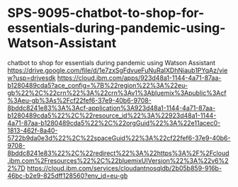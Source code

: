 # SPS-9095-chatbot-to-shop-for-essentials-during-pandemic-using-Watson-Assistant
chatbot to shop for essentials during pandemic using Watson Assistant
https://drive.google.com/file/d/1e7zxSgFdvueFuNuRaIXDhNiaub1PYqAz/view?usp=drivesdk
https://cloud.ibm.com/apps/923d48a1-1144-4a71-87aa-b1280489cda5?ace_config=%7B%22region%22%3A%22eu-gb%22%2C%22crn%22%3A%22crn%3Av1%3Abluemix%3Apublic%3Acf%3Aeu-gb%3As%2Fcf22fef6-37e9-40b6-9708-8bddc8241e83%3A%3Acf-application%3A923d48a1-1144-4a71-87aa-b1280489cda5%22%2C%22resource_id%22%3A%22923d48a1-1144-4a71-87aa-b1280489cda5%22%2C%22orgGuid%22%3A%22e11acec0-1813-462f-8a40-5722b9da0e3d%22%2C%22spaceGuid%22%3A%22cf22fef6-37e9-40b6-9708-8bddc8241e83%22%2C%22redirect%22%3A%22https%3A%2F%2Fcloud.ibm.com%2Fresources%22%2C%22bluemixUIVersion%22%3A%22v6%22%7D
https://cloud.ibm.com/services/cloudantnosqldb/2b05b859-916b-46bc-b2e9-825dff128560?env_id=eu-gb
